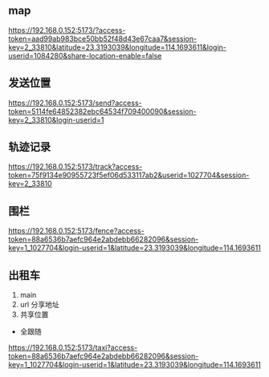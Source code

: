 ## map 

https://192.168.0.152:5173/?access-token=aad99ab983bce50bb52f48d43e67caa7&session-key=2_33810&latitude=23.3193039&longitude=114.1693611&login-userid=1084280&share-location-enable=false

## 发送位置

https://192.168.0.152:5173/send?access-token=5114fe64852382ebc64534f709400090&session-key=2_33810&login-userid=1

## 轨迹记录

https://192.168.0.152:5173/track?access-token=75f9134e90955723f5ef06d533117ab2&userid=1027704&session-key=2_33810

## 围栏

https://192.168.0.152:5173/fence?access-token=88a6536b7aefc964e2abdebb66282096&session-key=1_1027704&login-userid=1&latitude=23.3193039&longitude=114.1693611

## 出租车

1. main
2.  url 分享地址
3. 共享位置

- 全跟随

https://192.168.0.152:5173/taxi?access-token=88a6536b7aefc964e2abdebb66282096&session-key=1_1027704&login-userid=1&latitude=23.3193039&longitude=114.1693611

